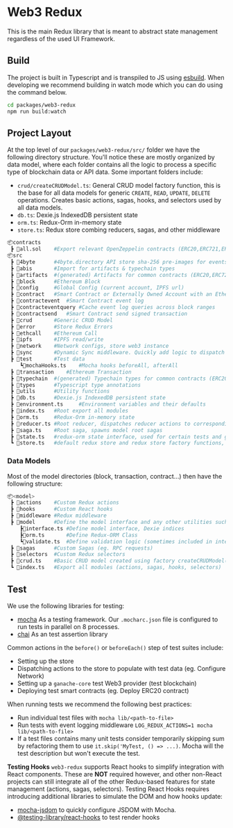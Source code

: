 # Web3 Redux
This is the main Redux library that is meant to abstract state management regardless of the used UI Framework.

## Build
The project is built in Typescript and is transpiled to JS using [esbuild](https://esbuild.github.io/). When developing we recommend building in watch mode which you can do using the command below.

```bash
cd packages/web3-redux
npm run build:watch
```

## Project Layout
At the top level of our `packages/web3-redux/src/` folder we have the following directory structure. You'll notice these are mostly organized by data model, where each folder contains all the logic to process a specific type of blockchain data or API data.
Some important folders include:
* `crud/createCRUDModel.ts`: General CRUD model factory function, this is the base for all data models for generic `CREATE`, `READ`, `UPDATE`, `DELETE` operations. Creates basic actions, sagas, hooks, and selectors used by all data models.
* `db.ts`: Dexie.js IndexedDB persistent state
* `orm.ts`: Redux-Orm in-memory state
* `store.ts`: Redux store combing reducers, sagas, and other middleware

```bash
📦contracts
 ┣ 📜all.sol    #Export relevant OpenZeppelin contracts (ERC20,ERC721,ERC1155,ERC165)
📦src
 ┣ 📂4byte      #4byte.directory API store sha-256 pre-images for events/function calls
 ┣ 📂abis       #Import for artifacts & typechain types
 ┣ 📂artifacts  #(generated) Artifacts for common contracts (ERC20,ERC721,ERC1155,ERC165)
 ┣ 📂block      #Ethereum Block
 ┣ 📂config     #Global Config (current account, IPFS url)
 ┣ 📂contract   #Smart Contract or Externally Owned Account with an Ethereum address
 ┣ 📂contractevent  #Smart Contract event log
 ┣ 📂contracteventquery #Cache event log queries across block ranges
 ┣ 📂contractsend   #Smart Contract send signed transaction
 ┣ 📂crud       #Generic CRUD Model
 ┣ 📂error      #Store Redux Errors
 ┣ 📂ethcall    #Ethereum Call
 ┣ 📂ipfs       #IPFS read/write
 ┣ 📂network    #Network configs, store web3 instance
 ┣ 📂sync       #Dynamic Sync middleware. Quickly add logic to dispatch actions if a new Block/Event/Transaction matching filter parameters is detected.
 ┣ 📂test       #Test data
    ┗📜mochaHooks.ts    #Mocha hooks beforeAll, afterAll
 ┣ 📂transaction    #Ethereum Transaction
 ┣ 📂typechain  #(generated) Typechain types for common contracts (ERC20,ERC721,ERC1155,ERC165)
 ┣ 📂types      #Typescript type annotations
 ┣ 📂utils      #Utility functions
 ┣ 📜db.ts      #Dexie.js IndexedDB persistent state
 ┣ 📜environment.ts     #Environment variables and their defaults
 ┣ 📜index.ts   #Root export all modules
 ┣ 📜orm.ts     #Redux-Orm in-memory state
 ┣ 📜reducer.ts #Root reducer, dispatches reducer actions to corresponding model reducers
 ┣ 📜saga.ts    #Root saga, spawns model root sagas
 ┣ 📜state.ts   #redux-orm state interface, used for certain tests and give a high-level overview of the Redux store since redux-orm does not have tyypes
 ┗ 📜store.ts   #default redux store and redux store factory functions, compose with custom reducers to integrate web3-redux to existing store
```

### Data Models
Most of the model directories (block, transaction, contract...) then have the following structure:
```bash
📦<model>
 ┣ 📂actions    #Custom Redux actions
 ┣ 📂hooks      #Custom React hooks
 ┣ 📂middleware #Redux middleware
 ┣ 📂model      #Define the model interface and any other utilities such as validation
    ┣📜interface.ts #Define model interface, Dexie indices
    ┣📜orm.ts       #Define Redux-ORM Class
    ┗📜validate.ts  #Define validation logic (sometimes included in interface.ts)
 ┣ 📂sagas      #Custom Sagas (eg. RPC requests)
 ┣ 📂selectors  #Custom Redux selectors
 ┣ 📜crud.ts    #Basic CRUD model created using factory createCRUDModel()
 ┗ 📜index.ts   #Export all modules (actions, sagas, hooks, selectors)
```

## Test
We use the following libraries for testing:

-   [mocha](https://mochajs.org/) As a testing framework. Our `.mocharc.json` file is configured to run tests in parallel on 8 processes.
-   [chai](https://www.chaijs.com/) As an test assertion library

Common actions in the `before()` or `beforeEach()` step of test suites include:

-   Setting up the store
-   Dispatching actions to the store to populate with test data (eg. Configure Network)
-   Setting up a `ganache-core` test Web3 provider (test blockchain)
-   Deploying test smart contracts (eg. Deploy ERC20 contract)

When running tests we recommend the following best practices:

-   Run individual test files with `mocha lib/<path-to-file>`
-   Run tests with event logging middleware `LOG_REDUX_ACTIONS=1 mocha lib/<path-to-file>`
-   If a test files contains many unit tests consider temporarily skipping sum by refactoring them to use `it.skip('MyTest, () => ...)`. Mocha will the test description but won't execute the test.

**Testing Hooks**
`web3-redux` supports React hooks to simplify integration with React components. These are **NOT** required however, and other non-React projects can still integrate all of the other Redux-based features for state management (actions, sagas, selectors).
Testing React Hooks requires introducing additional libraries to simulate the DOM and how hooks update:

-   [mocha-jsdom](https://github.com/rstacruz/mocha-jsdom) to quickly configure JSDOM with Mocha.
-   [@testing-library/react-hooks](https://react-hooks-testing-library.com/) to test render hooks
